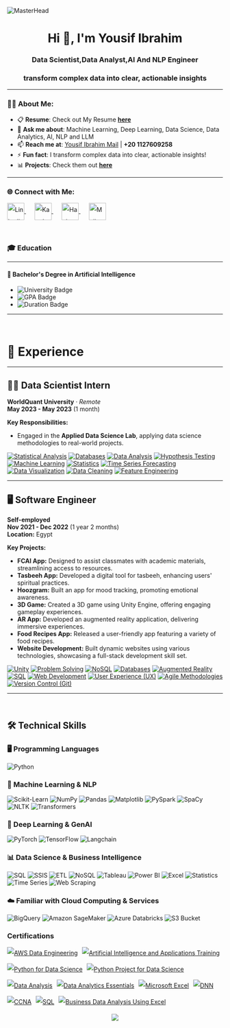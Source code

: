 ![MasterHead](https://i.redd.it/bpxxqqvps4h91.gif)
<h1 align="center">Hi 👋, I'm Yousif Ibrahim</h1>
<h3 align="center">Data Scientist,Data Analyst,AI And NLP Engineer</h3>
<h3 align="center">transform complex data into clear, actionable insights</h3>


---

### 👨‍💻 About Me:
- 📋 **Resume**: Check out My Resume [**here**](https://drive.google.com/file/d/1sjizdmMks9jmDpW57i_AhbRakb4iI9Fj/view?usp=drive_link)  
- 💬 **Ask me about**: Machine Learning, Deep Learning, Data Science, Data Analytics, AI, NLP and LLM 
- 📫 **Reach me at**: [Yousif Ibrahim Mail](mailto:yosefys236@gmail.com) | **+20 1127609258**  
- ⚡ **Fun fact**: I transform complex data into clear, actionable insights!  
- 📊 **Projects**: Check them out [**here**](https://github.com/UsfHajaj/Data-Analysis-Projects)  

---

<h3 align="left">🌐 Connect with Me:</h3>
<p align="left" style="line-height: 2;">
  <a href="https://www.linkedin.com/in/yousif-ibrahim-8103b91b6/" target="_blank">
    <img align="center" src="https://raw.githubusercontent.com/rahuldkjain/github-profile-readme-generator/master/src/images/icons/Social/linked-in-alt.svg" alt="LinkedIn - Youssef Ibrahim" height="40" width="40" />
  </a>
   &nbsp;&nbsp;&nbsp;&nbsp;
  <a href="https://www.kaggle.com/yosefibrahim" target="_blank">
    <img align="center" src="https://raw.githubusercontent.com/rahuldkjain/github-profile-readme-generator/master/src/images/icons/Social/kaggle.svg" alt="Kaggle - Youssef Ibrahim" height="40" width="40" />
  </a>
 &nbsp;&nbsp;&nbsp;&nbsp;
  <a href="https://www.hackerrank.com/yosefys236" target="_blank">
    <img align="center" src="https://raw.githubusercontent.com/rahuldkjain/github-profile-readme-generator/master/src/images/icons/Social/hackerrank.svg" alt="HackerRank - Youssef Ibrahim" height="40" width="40" />
  </a>
 &nbsp;&nbsp;&nbsp;&nbsp;
  <a href="mailto:yosefys236@gmail.com" target="_blank">
    <img align="center" src="https://github.com/user-attachments/assets/23c27cfb-8b0d-4854-aa78-fd6d94ce0044" alt="Mail - Youssef Ibrahim" height="40" width="40" />
  </a>
</p>



<br>

### 🎓 Education

---

#### 🏫 **Bachelor's Degree in Artificial Intelligence**

- ![University Badge](https://img.shields.io/badge/Banha_University-blue)
- ![GPA Badge](https://img.shields.io/badge/GPA-%203.4%2F4.0-brightgreen)
- ![Duration Badge](https://img.shields.io/badge/Duration-%20Aug%202020%20--%20Aug%202024-yellow)

---

<br>

# 💼 Experience

---

## 🧑‍💻 Data Scientist Intern  
**WorldQuant University** · *Remote*  
**May 2023 - May 2023** (1 month)  

**Key Responsibilities:**
- Engaged in the **Applied Data Science Lab**, applying data science methodologies to real-world projects.

[![Statistical Analysis](https://img.shields.io/badge/Statistical_Analysis-8A2BE2?style=for-the-badge)](https://en.wikipedia.org/wiki/Statistical_analysis) [![Databases](https://img.shields.io/badge/Databases-FF4500?style=for-the-badge)](https://www.databases.com)  [![Data Analysis](https://img.shields.io/badge/Data_Analysis-32CD32?style=for-the-badge)](https://en.wikipedia.org/wiki/Data_analysis) [![Hypothesis Testing](https://img.shields.io/badge/Hypothesis_Testing-1E90FF?style=for-the-badge)](https://en.wikipedia.org/wiki/Hypothesis_testing)  [![Machine Learning](https://img.shields.io/badge/Machine_Learning-FFD700?style=for-the-badge)](https://en.wikipedia.org/wiki/Machine_learning) [![Statistics](https://img.shields.io/badge/Statistics-FF6347?style=for-the-badge)](https://en.wikipedia.org/wiki/Statistics)  [![Time Series Forecasting](https://img.shields.io/badge/Time_Series_Forecasting-8B008B?style=for-the-badge)](https://en.wikipedia.org/wiki/Time_series) [![Data Visualization](https://img.shields.io/badge/Data_Visualization-1E90FF?style=for-the-badge)](https://en.wikipedia.org/wiki/Data_visualization)  [![Data Cleaning](https://img.shields.io/badge/Data_Cleaning-FFD700?style=for-the-badge)](https://en.wikipedia.org/wiki/Data_cleansing) [![Feature Engineering](https://img.shields.io/badge/Feature_Engineering-8A2BE2?style=for-the-badge)](https://en.wikipedia.org/wiki/Feature_engineering)

---

## 🖥️ Software Engineer  
**Self-employed**  
**Nov 2021 - Dec 2022** (1 year 2 months)  
**Location:** Egypt  

**Key Projects:**
- **FCAI App:** Designed to assist classmates with academic materials, streamlining access to resources.
- **Tasbeeh App:** Developed a digital tool for tasbeeh, enhancing users' spiritual practices.
- **Hoozgram:** Built an app for mood tracking, promoting emotional awareness.
- **3D Game:** Created a 3D game using Unity Engine, offering engaging gameplay experiences.
- **AR App:** Developed an augmented reality application, delivering immersive experiences.
- **Food Recipes App:** Released a user-friendly app featuring a variety of food recipes.
- **Website Development:** Built dynamic websites using various technologies, showcasing a full-stack development skill set.

[![Unity](https://img.shields.io/badge/Unity-000000?style=for-the-badge&logo=unity&logoColor=white)](https://unity.com) [![Problem Solving](https://img.shields.io/badge/Problem_Solving-FF69B4?style=for-the-badge)](https://en.wikipedia.org/wiki/Problem_solving)  [![NoSQL](https://img.shields.io/badge/NoSQL-4EA94B?style=for-the-badge&logo=nosql&logoColor=white)](https://www.nosql.com) [![Databases](https://img.shields.io/badge/Databases-FF4500?style=for-the-badge)](https://www.databases.com)  [![Augmented Reality](https://img.shields.io/badge/Augmented_Reality-32CD32?style=for-the-badge)](https://en.wikipedia.org/wiki/Augmented_reality) [![SQL](https://img.shields.io/badge/SQL-00758F?style=for-the-badge&logo=sql&logoColor=white)](https://www.sql.com)  [![Web Development](https://img.shields.io/badge/Web_Development-4B0082?style=for-the-badge)](https://en.wikipedia.org/wiki/Web_development) [![User Experience (UX)](https://img.shields.io/badge/User_Experience-00BFFF?style=for-the-badge)](https://en.wikipedia.org/wiki/User_experience)  [![Agile Methodologies](https://img.shields.io/badge/Agile_Methodologies-FFA500?style=for-the-badge)](https://en.wikipedia.org/wiki/Agile_software_development) [![Version Control (Git)](https://img.shields.io/badge/Git-F05032?style=for-the-badge&logo=git&logoColor=white)](https://git-scm.com)

---



<br>

## 🛠️ Technical Skills

### 🖥️ Programming Languages
![Python](https://img.shields.io/badge/Python-3776AB?style=flat&logo=python&logoColor=white)

### 🤖 Machine Learning & NLP
![Scikit-Learn](https://img.shields.io/badge/Scikit--Learn-F7931E?style=flat&logo=scikit-learn&logoColor=white)
![NumPy](https://img.shields.io/badge/NumPy-013243?style=flat&logo=numpy&logoColor=white)
![Pandas](https://img.shields.io/badge/Pandas-150458?style=flat&logo=pandas&logoColor=white)
![Matplotlib](https://img.shields.io/badge/Matplotlib-315796?style=flat&logo=matplotlib&logoColor=white)
![PySpark](https://img.shields.io/badge/PySpark-E25A1C?style=flat&logo=apache-spark&logoColor=white)
![SpaCy](https://img.shields.io/badge/SpaCy-000000?style=flat&logo=spacy&logoColor=white)
![NLTK](https://img.shields.io/badge/NLTK-339933?style=flat&logo=nltk&logoColor=white)
![Transformers](https://img.shields.io/badge/Transformers-000000?style=flat&logo=huggingface&logoColor=white)

### 🧠 Deep Learning & GenAI
![PyTorch](https://img.shields.io/badge/PyTorch-EE4C2C?style=flat&logo=pytorch&logoColor=white)
![TensorFlow](https://img.shields.io/badge/TensorFlow-FF6F00?style=flat&logo=tensorflow&logoColor=white)
![Langchain](https://img.shields.io/badge/Langchain-000000?style=flat&logo=langchain&logoColor=white)

### 📊 Data Science & Business Intelligence
![SQL](https://img.shields.io/badge/SQL-4479A1?style=flat&logo=microsoft-sql-server&logoColor=white)
![SSIS](https://img.shields.io/badge/SSIS-FF2C20?style=flat&logo=microsoft&logoColor=white)
![ETL](https://img.shields.io/badge/ETL-FE7A16?style=flat&logo=etl&logoColor=white)
![NoSQL](https://img.shields.io/badge/NoSQL-5382A1?style=flat&logo=nosql&logoColor=white)
![Tableau](https://img.shields.io/badge/Tableau-E97627?style=flat&logo=tableau&logoColor=white)
![Power BI](https://img.shields.io/badge/Power%20BI-F2C811?style=flat&logo=power-bi&logoColor=white)
![Excel](https://img.shields.io/badge/Excel-217346?style=flat&logo=microsoft-excel&logoColor=white)
![Statistics](https://img.shields.io/badge/Statistics-4B0082?style=flat&logo=statistics&logoColor=white)
![Time Series](https://img.shields.io/badge/Time%20Series-FF4500?style=flat&logo=time-series&logoColor=white)
![Web Scraping](https://img.shields.io/badge/Web%20Scraping-000000?style=flat&logo=web-scraping&logoColor=white)

### ☁️ Familiar with Cloud Computing & Services
![BigQuery](https://img.shields.io/badge/BigQuery-4285F4?style=flat&logo=google-bigquery&logoColor=white)
![Amazon SageMaker](https://img.shields.io/badge/Amazon%20SageMaker-232F3E?style=flat&logo=amazon-sagemaker&logoColor=white)
![Azure Databricks](https://img.shields.io/badge/Azure%20Databricks-1E1E1E?style=flat&logo=azure-databricks&logoColor=white)
![S3 Bucket](https://img.shields.io/badge/S3%20Bucket-569A31?style=flat&logo=amazon-s3&logoColor=white)


### Certifications

<p align="left" style="line-height: 2; display: flex; flex-wrap: wrap; gap: 10px;">
  <a href='https://drive.google.com/file/d/1a3ytf-WZmpvRvSo51GeYQV0X8oDSSwbw/view' target="_blank">
    <img alt='AWS Data Engineering' src='https://img.shields.io/badge/AWS_Data Engineering-100000?style=for-the-badge&logo=AWS Data Engineering&logoColor=white&labelColor=F45402&color=F45402'/>
  </a>
  
  <a href='https://drive.google.com/file/d/1uvoiL5oWnAQXt2tPinPF9zQL3JVEVj2a/view' target="_blank">
    <img alt='Artificial Intelligence and Applications Training' src='https://img.shields.io/badge/AI_| ZEWAIL City-100000?style=for-the-badge&logo=Artificial Intelligence and Applications Training&logoColor=white&labelColor=00D0FA&color=00D0FA'/>
  </a>
  
  <a href='https://coursera.org/share/6f14f65ca58d8e3f737b0606d7b4e887' target="_blank">
    <img alt='Python for Data Science' src='https://img.shields.io/badge/Python_for Data Science | IBM-100000?style=for-the-badge&logo=Python for Data Science&logoColor=white&labelColor=0532FB&color=0532FB'/>
  </a>
  
  <a href='https://coursera.org/share/8a673ea6d594a7ce122a935863cbd192' target="_blank">
    <img alt='Python Project for Data Science' src='https://img.shields.io/badge/Python_Project for Data Science  | IBM-100000?style=for-the-badge&logo=Python Project for Data Science &logoColor=white&labelColor=3D5CEA&color=3D5CEA'/>
  </a>
  
  <a href='https://coursera.org/share/df1e1bb1c8c70f07558d408f213ec18a' target="_blank">
    <img alt='Data Analysis' src='https://img.shields.io/badge/Data_Analysis | IBM-100000?style=for-the-badge&logo=Data Analysis&logoColor=white&labelColor=DA0EDD&color=DA0EDD'/>
  </a>
  
  <a href='https://drive.google.com/file/d/1SvZS0cUuhC_G_o5jk5ZA6Xfks0lHPXVw/view' target="_blank">
    <img alt='Data Analytics Essentials' src='https://img.shields.io/badge/Data_Analytics Essentials | IBM-100000?style=for-the-badge&logo=Data Analytics Essentials&logoColor=white&labelColor=480949&color=480949'/>
  </a>
  
  <a href='https://coursera.org/share/f62fd75612da2954dc8811b6fb3d18f6' target="_blank">
    <img alt='Microsoft Excel' src='https://img.shields.io/badge/Microsoft_Excel-100000?style=for-the-badge&logo=Microsoft Excel&logoColor=white&labelColor=1F1F1F&color=1B1B1B'/>
  </a>
  
  <a href='https://coursera.org/share/f297ee05cd30c24de626b7672914100d' target="_blank">
    <img alt='DNN' src='https://img.shields.io/badge/DNN_| Deeplearning.AI-100000?style=for-the-badge&logo=DNN&logoColor=white&labelColor=1F1F1F&color=1B1B1B'/>
  </a>
  
  <a href='https://drive.google.com/file/d/1T6XyaatH99hnp_MuKN-tu4dh-EOMsrZJ/view' target="_blank">
    <img alt='CCNA' src='https://img.shields.io/badge/CCNA-100000?style=for-the-badge&logo=CCNA&logoColor=white&labelColor=F70101&color=FA0000'/>
  </a>
  
  <a href='https://www.hackerrank.com/certificates/4388b7cccf37' target="_blank">
    <img alt='SQL' src='https://img.shields.io/badge/SQL_-100000?style=for-the-badge&logo=SQL&logoColor=white&labelColor=09F009&color=07EA03'/>
  </a>
  
  <a href='https://drive.google.com/drive/u/0/folders/1SsS09y1Bv5lZLlkIgvMBCm5kk0Prg-T4' target="_blank">
    <img alt='Business Data Analysis Using Excel' src='https://img.shields.io/badge/Business_Data Analysis Using Excel-100000?style=for-the-badge&logo=Business Data Analysis Using Excel&logoColor=white&labelColor=09F009&color=328906'/>
  </a>
</p>
<div align="center">
  <img src="https://profile-counter.glitch.me/UsfHajaj /count.svg?"  />
</div>

###


